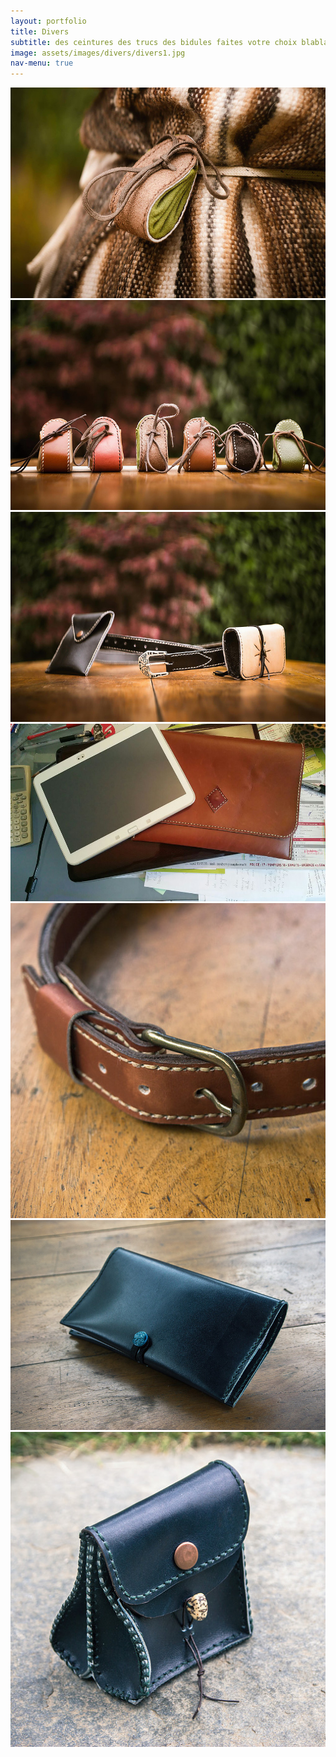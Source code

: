 ```yaml
---
layout: portfolio
title: Divers
subtitle: des ceintures des trucs des bidules faites votre choix blablabla
image: assets/images/divers/divers1.jpg
nav-menu: true
---
```


<!-- Main -->
<div id="main">

<!-- One -->
<section id="one">
	<div class="inner">
		<span class="image fit"><img src="assets/images/divers/divers1.jpg" alt="" /></span>
		<div class="box alt">
			<div class="row 50% uniform">
				<div class="4u"><span class="image fit"><img src="assets/images/divers/divers2.jpg" alt="" /></span></div>
				<div class="4u"><span class="image fit"><img src="assets/images/divers/divers3.jpg" alt="" /></span></div>
				<!-- Break -->
				<div class="4u$"><span class="image fit"><img src="assets/images/divers/divers7.jpg" alt="" /></span></div>
				<div class="4u"><span class="image fit"><img src="assets/images/divers/divers5.jpg" alt="" /></span></div>
				<div class="4u"><span class="image fit"><img src="assets/images/divers/divers6.jpg" alt="" /></span></div>
				<div class="4u$"><span class="image fit"><img src="assets/images/divers/divers4.jpg" alt="" /></span></div>
				<!-- Break -->
			</div>
		</div>
	</div>
</section>

</div>
